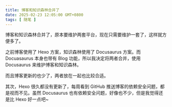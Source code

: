 ```yaml
---
title: 博客和知识森林合并了
date: 2025-02-23 12:05:00 GMT+0800
tags: [ 随笔 ]
---
```


博客和知识森林合并了，原本要维护两套平台，现在只需要维护一套了，这样就方便多了。

<!-- truncate -->

之前博客使用了 Hexo 方案，知识森林使用了 Docusaurus 方案。而 Docuasaurus 本身也带有 Blog 功能，所以我决定将两者合并，使用 Docusaurus 来维护博客和知识森林。

而且博客更新的也少了，两者放在一起也比较合适。

其次，Hexo 很久都没有更新了，每周看到 GitHub 推送博客的依赖安全问题，都是视而不见。虽然 Docusaurus 也有依赖安全问题，好像也不少，但是我觉得还是比 Hexo 好一点吧~
